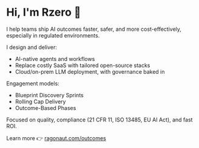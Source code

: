 # Hi, I'm Rzero 👋

I help teams ship AI outcomes faster, safer, and more cost-effectively, especially in regulated environments.

I design and deliver:
- AI-native agents and workflows
- Replace costly SaaS with tailored open-source stacks
- Cloud/on-prem LLM deployment, with governance baked in

Engagement models:
- Blueprint Discovery Sprints
- Rolling Cap Delivery
- Outcome-Based Phases

Focused on quality, compliance (21 CFR 11, ISO 13485, EU AI Act), and fast ROI.

Learn more 👉 [ragonaut.com/outcomes](https://ragonaut.com/outcomes)

